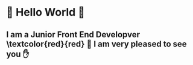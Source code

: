 #  👋 Hello World 👋
## I am a Junior Front End Developver \textcolor{red}{red}  :rocket: I am very pleased to see you :hand:
